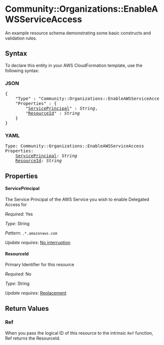 # Community::Organizations::EnableAWSServiceAccess

An example resource schema demonstrating some basic constructs and validation rules.

## Syntax

To declare this entity in your AWS CloudFormation template, use the following syntax:

### JSON

<pre>
{
    "Type" : "Community::Organizations::EnableAWSServiceAccess",
    "Properties" : {
        "<a href="#serviceprincipal" title="ServicePrincipal">ServicePrincipal</a>" : <i>String</i>,
        "<a href="#resourceid" title="ResourceId">ResourceId</a>" : <i>String</i>
    }
}
</pre>

### YAML

<pre>
Type: Community::Organizations::EnableAWSServiceAccess
Properties:
    <a href="#serviceprincipal" title="ServicePrincipal">ServicePrincipal</a>: <i>String</i>
    <a href="#resourceid" title="ResourceId">ResourceId</a>: <i>String</i>
</pre>

## Properties

#### ServicePrincipal

The Service Principal of the AWS Service you wish to enable Delegated Access for

_Required_: Yes

_Type_: String

_Pattern_: <code>.*\.amazonaws\.com</code>

_Update requires_: [No interruption](https://docs.aws.amazon.com/AWSCloudFormation/latest/UserGuide/using-cfn-updating-stacks-update-behaviors.html#update-no-interrupt)

#### ResourceId

Primary Identifier for this resource

_Required_: No

_Type_: String

_Update requires_: [Replacement](https://docs.aws.amazon.com/AWSCloudFormation/latest/UserGuide/using-cfn-updating-stacks-update-behaviors.html#update-replacement)

## Return Values

### Ref

When you pass the logical ID of this resource to the intrinsic `Ref` function, Ref returns the ResourceId.
